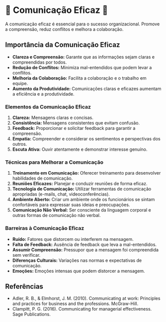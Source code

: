 # 🌸 Comunicação Eficaz 🌸

A comunicação eficaz é essencial para o sucesso organizacional. Promove a compreensão, reduz conflitos e melhora a colaboração.

## Importância da Comunicação Eficaz

- **Clareza e Compreensão:** Garante que as informações sejam claras e compreendidas por todos.
- **Redução de Conflitos:** Minimiza mal-entendidos que podem levar a conflitos.
- **Melhoria da Colaboração:** Facilita a colaboração e o trabalho em equipe.
- **Aumento da Produtividade:** Comunicações claras e eficazes aumentam a eficiência e a produtividade.

### Elementos da Comunicação Eficaz

1. **Clareza:** Mensagens claras e concisas.
2. **Consistência:** Mensagens consistentes que evitam confusão.
3. **Feedback:** Proporcionar e solicitar feedback para garantir a compreensão.
4. **Empatia:** Compreender e considerar os sentimentos e perspectivas dos outros.
5. **Escuta Ativa:** Ouvir atentamente e demonstrar interesse genuíno.

### Técnicas para Melhorar a Comunicação

1. **Treinamento em Comunicação:** Oferecer treinamento para desenvolver habilidades de comunicação.
2. **Reuniões Eficazes:** Planejar e conduzir reuniões de forma eficaz.
3. **Tecnologia de Comunicação:** Utilizar ferramentas de comunicação apropriadas (e-mails, chat, videoconferências).
4. **Ambiente Aberto:** Criar um ambiente onde os funcionários se sintam confortáveis para expressar suas ideias e preocupações.
5. **Comunicação Não Verbal:** Ser consciente da linguagem corporal e outras formas de comunicação não verbal.

### Barreiras à Comunicação Eficaz

- **Ruído:** Fatores que distorcem ou interferem na mensagem.
- **Falta de Feedback:** Ausência de feedback que leva a mal-entendidos.
- **Assumir Compreensão:** Pressupor que a mensagem foi compreendida sem verificar.
- **Diferenças Culturais:** Variações nas normas e expectativas de comunicação.
- **Emoções:** Emoções intensas que podem distorcer a mensagem.

## Referências

- Adler, R. B., & Elmhorst, J. M. (2010). Communicating at work: Principles and practices for business and the professions. McGraw-Hill.
- Clampitt, P. G. (2016). Communicating for managerial effectiveness. Sage Publications.
